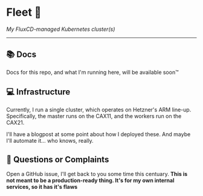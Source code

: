 
# Fleet 🚢

_My FluxCD-managed Kubernetes cluster(s)_

---

## 📚 Docs

Docs for this repo, and what I'm running here, will be available soon™

## 💻 Infrastructure

Currently, I run a single cluster, which operates on Hetzner's ARM line-up. Specifically, the master runs on the CAX11, and the workers run on the CAX21.

I'll have a blogpost at some point about how I deployed these. And maybe I'll automate it... who knows, really.

## 📝 Questions or Complaints

Open a GitHub issue, I'll get back to you some time this centuary. **This is not meant to be a production-ready thing. It's for my own internal services, so it has it's flaws**